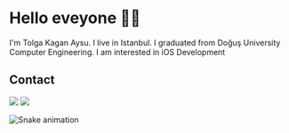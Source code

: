 #  Hello eveyone 👐🏻
 I'm Tolga Kagan Aysu. I live in Istanbul. I graduated from Doğuş University Computer Engineering. I am interested in iOS Development
 
  ## Contact
   <a href="https://www.linkedin.com/in/tolgakaganaysu" target="_blank"><img src="https://img.shields.io/badge/-LinkedIn-%230077B5?style=for-the-badge&logo=linkedin&logoColor=white" target="_blank"></a> 
  <a href = "mailto: tolgakaanaysu@gmail.com"><img src="https://img.shields.io/badge/-Gmail-%23333?style=for-the-badge&logo=gmail&logoColor=white" target="_blank"></a>

  ![Snake animation](https://github.com/tolgakaanaysu/tolgakaanaysu/blob/output/github-contribution-grid-snake.svg)




